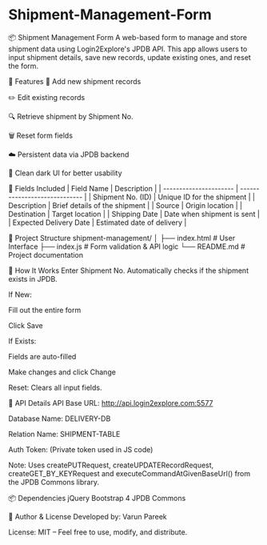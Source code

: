 # Shipment-Management-Form

📦 Shipment Management Form
A web-based form to manage and store shipment data using Login2Explore's JPDB API. This app allows users to input shipment details, save new records, update existing ones, and reset the form.

🔧 Features
📌 Add new shipment records

✏️ Edit existing records

🔍 Retrieve shipment by Shipment No.

🗑️ Reset form fields

☁️ Persistent data via JPDB backend

🌙 Clean dark UI for better usability



🧾 Fields Included
| Field Name             | Description                   |
| ---------------------- | ----------------------------- |
| Shipment No. (ID)      | Unique ID for the shipment    |
| Description            | Brief details of the shipment |
| Source                 | Origin location               |
| Destination            | Target location               |
| Shipping Date          | Date when shipment is sent    |
| Expected Delivery Date | Estimated date of delivery    |


📁 Project Structure
shipment-management/
│
├── index.html          # User Interface
├── index.js            # Form validation & API logic
└── README.md           # Project documentation


🚀 How It Works
Enter Shipment No.
Automatically checks if the shipment exists in JPDB.

If New:

Fill out the entire form

  Click Save

If Exists:

Fields are auto-filled

  Make changes and click Change

Reset:
  Clears all input fields.


  🔗 API Details
API Base URL: http://api.login2explore.com:5577

Database Name: DELIVERY-DB

Relation Name: SHIPMENT-TABLE

Auth Token: (Private token used in JS code)

Note: Uses createPUTRequest, createUPDATERecordRequest, createGET_BY_KEYRequest and executeCommandAtGivenBaseUrl() from the JPDB Commons library.

📦 Dependencies
jQuery
Bootstrap 4
JPDB Commons

🧠 Author & License
Developed by: Varun Pareek

License: MIT – Feel free to use, modify, and distribute.
